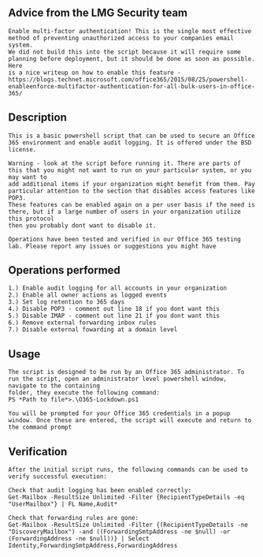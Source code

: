 ## Advice from the LMG Security team
    Enable multi-factor authentication! This is the single most effective method of preventing unauthorized access to your companies email system. 
    We did not build this into the script because it will require some planning before deployment, but it should be done as soon as possible. Here
    is a nice writeup on how to enable this feature - https://blogs.technet.microsoft.com/office365/2015/08/25/powershell-enableenforce-multifactor-authentication-for-all-bulk-users-in-office-365/

## Description
    This is a basic powershell script that can be used to secure an Office 365 environment and enable audit logging. It is offered under the BSD license.
    
    Warning - look at the script before running it. There are parts of this that you might not want to run on your particular system, or you may want to
    add additional items if your organization might benefit from them. Pay particular attention to the section that disables access features like POP3.
    These features can be enabled again on a per user basis if the need is there, but if a large number of users in your organization utilize this protocol
    then you probably dont want to disable it.

    Operations have been tested and verified in our Office 365 testing lab. Please report any issues or suggestions you might have

## Operations performed
    1.) Enable audit logging for all accounts in your organization
    2.) Enable all owner actions as logged events
    3.) Set log retention to 365 days
    4.) Disable POP3 - comment out line 18 if you dont want this
    5.) Disable IMAP - comment out line 21 if you dont want this
    6.) Remove external forwarding inbox rules
    7.) Disable external fowarding at a domain level


## Usage
    The script is designed to be run by an Office 365 administrator. To run the script, open an administrator level powershell window, navigate to the containing
    folder, they execute the following command:
    PS *Path to file*>.\O365-Lockdown.ps1

    You will be prompted for your Office 365 credentials in a popup window. Once these are entered, the script will execute and return to the command prompt

## Verification
    After the initial script runs, the following commands can be used to verify successful execution:

    Check that audit logging has been enabled correctly:
    Get-Mailbox -ResultSize Unlimited -Filter {RecipientTypeDetails -eq "UserMailbox"} | FL Name,Audit*

    Check that forwarding rules are gone:
    Get-Mailbox -ResultSize Unlimited -Filter {(RecipientTypeDetails -ne "DiscoveryMailbox") -and ((ForwardingSmtpAddress -ne $null) -or (ForwardingAddress -ne $null))} | Select Identity,ForwardingSmtpAddress,ForwardingAddress